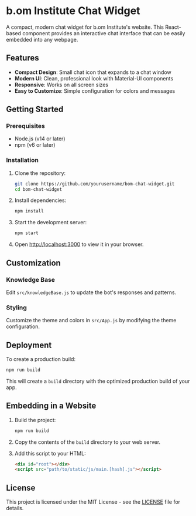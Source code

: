 # b.om Institute Chat Widget

A compact, modern chat widget for b.om Institute's website. This React-based component provides an interactive chat interface that can be easily embedded into any webpage.

## Features

- **Compact Design**: Small chat icon that expands to a chat window
- **Modern UI**: Clean, professional look with Material-UI components
- **Responsive**: Works on all screen sizes
- **Easy to Customize**: Simple configuration for colors and messages

## Getting Started

### Prerequisites

- Node.js (v14 or later)
- npm (v6 or later)

### Installation

1. Clone the repository:
   ```bash
   git clone https://github.com/yourusername/bom-chat-widget.git
   cd bom-chat-widget
   ```

2. Install dependencies:
   ```bash
   npm install
   ```

3. Start the development server:
   ```bash
   npm start
   ```

4. Open [http://localhost:3000](http://localhost:3000) to view it in your browser.

## Customization

### Knowledge Base
Edit `src/knowledgeBase.js` to update the bot's responses and patterns.

### Styling
Customize the theme and colors in `src/App.js` by modifying the theme configuration.

## Deployment

To create a production build:

```bash
npm run build
```

This will create a `build` directory with the optimized production build of your app.

## Embedding in a Website

1. Build the project:
   ```bash
   npm run build
   ```

2. Copy the contents of the `build` directory to your web server.

3. Add this script to your HTML:
   ```html
   <div id="root"></div>
   <script src="path/to/static/js/main.[hash].js"></script>
   ```

## License

This project is licensed under the MIT License - see the [LICENSE](LICENSE) file for details.
